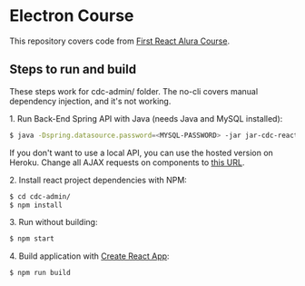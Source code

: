 # Electron Course

This repository covers code from [First React Alura Course](https://cursos.alura.com.br/course/react).

## Steps to run and build

These steps work for cdc-admin/ folder. The no-cli covers manual dependency injection, and it's not working.

1\. Run Back-End Spring API with Java (needs Java and MySQL installed):

```bash
$ java -Dspring.datasource.password=<MYSQL-PASSWORD> -jar jar-cdc-react.jar
```

If you don't want to use a local API, you can use the hosted version on Heroku. Change all AJAX requests on components to [this URL](https://cdc-react.herokuapp.com/api).

2\. Install react project dependencies with NPM:

```bash
$ cd cdc-admin/
$ npm install
```

3\. Run without building:

```bash
$ npm start
```

4\. Build application with [Create React App](https://github.com/facebookincubator/create-react-app):

```bash
$ npm run build
```